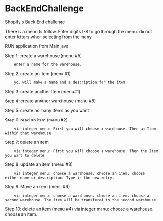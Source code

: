 # BackEndChallenge
Shopify's Back End challenge

There is a menu to follow. 
Enter digits 1-8 to go through the menu.
do not enter letters when selecting from the meny

RUN application from Main.java

Step 1: create a warehouse (menu #5)

        enter a name for the warehouse.
        
Step 2: create an Item (menu #1)

        you will make a name and a description for the item
        
Step 3: create another Item (menu#1)

Step 4: create another warehouse (menu #5)

Step 5: create as many Items as you want

Step 6: read an item (menu #2)

        via integer menu: First you will choose a warehouse. Then an Item within that warehouse
        
Step 7: delete an item

        vie integer menu: First you will choose a warehouse. Then the Item you want to delete
        
Step 8: update an item (menu #3)

        via integer menu: choose a warehouse. choose an item. choose either name or description. Type in the new entry.
        
Step 9: Move an item (menu #6)

        via integer menu: choose a warehouse. choose an item. choose a second warehouse. The item will be transfered to the second warehouse.
        
Step 10: delete an item (menu #4)
        via integer menu: choose a warehouse. choose an item.
